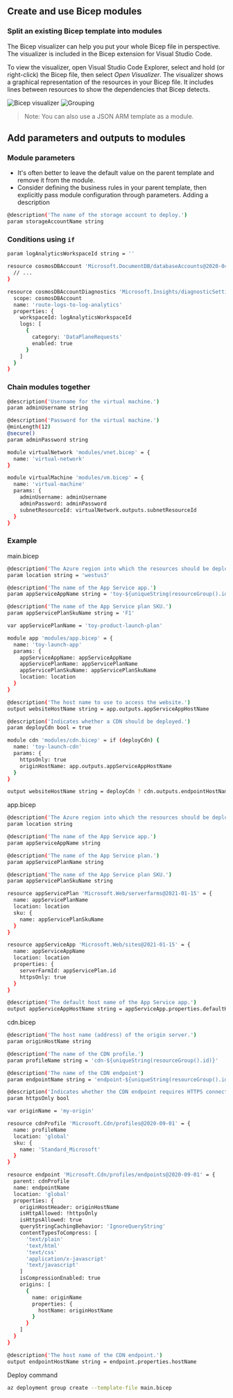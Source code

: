 ## Create and use Bicep modules

### Split an existing Bicep template into modules
The Bicep visualizer can help you put your whole Bicep file in perspective. The visualizer is included in the Bicep extension for Visual Studio Code.

To view the visualizer, open Visual Studio Code Explorer, select and hold (or right-click) the Bicep file, then select *Open Visualizer*. The visualizer shows a graphical representation of the resources in your Bicep file. It includes lines between resources to show the dependencies that Bicep detects.

![Bicep visualizer](images/bicep_1.png)
![Grouping](images/bicep_2.png)

> Note: You can also use a JSON ARM template as a module.

## Add parameters and outputs to modules
### Module parameters
- It's often better to leave the default value on the parent template and remove it from the module.
- Consider defining the business rules in your parent template, then explicitly pass module configuration through parameters.
Adding a description
```bash
@description('The name of the storage account to deploy.')
param storageAccountName string
```

### Conditions using `if`
```bash
param logAnalyticsWorkspaceId string = ''

resource cosmosDBAccount 'Microsoft.DocumentDB/databaseAccounts@2020-04-01' = {
  // ...
}

resource cosmosDBAccountDiagnostics 'Microsoft.Insights/diagnosticSettings@2021-05-01-preview' =  if (logAnalyticsWorkspaceId != '') {
  scope: cosmosDBAccount
  name: 'route-logs-to-log-analytics'
  properties: {
    workspaceId: logAnalyticsWorkspaceId
    logs: [
      {
        category: 'DataPlaneRequests'
        enabled: true
      }
    ]
  }
}
```

### Chain modules together
```bash
@description('Username for the virtual machine.')
param adminUsername string

@description('Password for the virtual machine.')
@minLength(12)
@secure()
param adminPassword string

module virtualNetwork 'modules/vnet.bicep' = {
  name: 'virtual-network'
}

module virtualMachine 'modules/vm.bicep' = {
  name: 'virtual-machine'
  params: {
    adminUsername: adminUsername
    adminPassword: adminPassword
    subnetResourceId: virtualNetwork.outputs.subnetResourceId
  }
}
```

### Example
main.bicep
```bash
@description('The Azure region into which the resources should be deployed.')
param location string = 'westus3'

@description('The name of the App Service app.')
param appServiceAppName string = 'toy-${uniqueString(resourceGroup().id)}'

@description('The name of the App Service plan SKU.')
param appServicePlanSkuName string = 'F1'

var appServicePlanName = 'toy-product-launch-plan'

module app 'modules/app.bicep' = {
  name: 'toy-launch-app'
  params: {
    appServiceAppName: appServiceAppName
    appServicePlanName: appServicePlanName
    appServicePlanSkuName: appServicePlanSkuName
    location: location
  }
}

@description('The host name to use to access the website.')
output websiteHostName string = app.outputs.appServiceAppHostName

@description('Indicates whether a CDN should be deployed.')
param deployCdn bool = true

module cdn 'modules/cdn.bicep' = if (deployCdn) {
  name: 'toy-launch-cdn'
  params: {
    httpsOnly: true
    originHostName: app.outputs.appServiceAppHostName
  }
}

output websiteHostName string = deployCdn ? cdn.outputs.endpointHostName : app.outputs.appServiceAppHostName
```
app.bicep
```bash
@description('The Azure region into which the resources should be deployed.')
param location string

@description('The name of the App Service app.')
param appServiceAppName string

@description('The name of the App Service plan.')
param appServicePlanName string

@description('The name of the App Service plan SKU.')
param appServicePlanSkuName string

resource appServicePlan 'Microsoft.Web/serverfarms@2021-01-15' = {
  name: appServicePlanName
  location: location
  sku: {
    name: appServicePlanSkuName
  }
}

resource appServiceApp 'Microsoft.Web/sites@2021-01-15' = {
  name: appServiceAppName
  location: location
  properties: {
    serverFarmId: appServicePlan.id
    httpsOnly: true
  }
}

@description('The default host name of the App Service app.')
output appServiceAppHostName string = appServiceApp.properties.defaultHostName
```
cdn.bicep
```bash
@description('The host name (address) of the origin server.')
param originHostName string

@description('The name of the CDN profile.')
param profileName string = 'cdn-${uniqueString(resourceGroup().id)}'

@description('The name of the CDN endpoint')
param endpointName string = 'endpoint-${uniqueString(resourceGroup().id)}'

@description('Indicates whether the CDN endpoint requires HTTPS connections.')
param httpsOnly bool

var originName = 'my-origin'

resource cdnProfile 'Microsoft.Cdn/profiles@2020-09-01' = {
  name: profileName
  location: 'global'
  sku: {
    name: 'Standard_Microsoft'
  }
}

resource endpoint 'Microsoft.Cdn/profiles/endpoints@2020-09-01' = {
  parent: cdnProfile
  name: endpointName
  location: 'global'
  properties: {
    originHostHeader: originHostName
    isHttpAllowed: !httpsOnly
    isHttpsAllowed: true
    queryStringCachingBehavior: 'IgnoreQueryString'
    contentTypesToCompress: [
      'text/plain'
      'text/html'
      'text/css'
      'application/x-javascript'
      'text/javascript'
    ]
    isCompressionEnabled: true
    origins: [
      {
        name: originName
        properties: {
          hostName: originHostName
        }
      }
    ]
  }
}

@description('The host name of the CDN endpoint.')
output endpointHostName string = endpoint.properties.hostName
```
Deploy command
```bash
az deployment group create --template-file main.bicep
```
